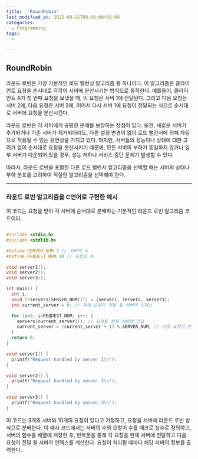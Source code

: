 ```yaml
---
title:  "RoundRobin"
last_modified_at: 2022-09-21T09:00:00+09:00
categories:
  - Programming
tags: 
  - 

---
```


## RoundRobin 

라운드 로빈은 가장 기본적인 로드 밸런싱 알고리즘 중 하나이다. 이 알고리즘은 클라이언트 요청을 순서대로 각각의 서버에 분산시키는 방식으로 동작한다. 예를들어, 클라이언트 A가 첫 번째 요청을 보냈을 때, 이 요청은 서버 1에 전달된다. 그리고 다음 요청은 서버 2에, 다음 요청은 서버 3에, 이어서 다시 서버 1에 요청이 전달되는 식으로 순서대로 서버에 요청을 분산시킨다.

라운드 로빈은 각 서버에게 공평한 분배를 보장하는 장점이 있다. 또한, 새로운 서버가 추가되거나 기존 서버가 제거되더라도, 다른 설정 변경이 없이 로드 밸런서에 의해 자동으로 적용될 수 있는 유연성을 가지고 있다. 하지만, 서버들의 성능이나 상태에 대한 고려가 없이 순서대로 요청을 분산시키기 때문에, 모든 서버의 부하가 동일하지 않거나 일부 서버가 다운되어 있을 경우, 성능 저하나 서비스 중단 문제가 발생할 수 있다.

따라서, 라운드 로빈을 포함한 다른 로드 밸런서 알고리즘을 선택할 때는 서버의 상태나 부하 분포를 고려하여 적절한 알고리즘을 선택해야 한다.

---

### 라운드 로빈 알고리즘을 C언어로 구현한 예시

이 코드는 요청을 받아 각 서버에 순서대로 분배하는 기본적인 라운드 로빈 알고리즘 코드이다.

```c

#include <stdio.h>
#include <stdlib.h>

#define SERVER_NUM 3 // 서버의 수
#define REQUEST_NUM 10 // 요청의 수

void server1();
void server2();
void server3();

int main() {
  int i;
  void (*servers[SERVER_NUM])() = {server1, server2, server3};
  int current_server = 0; // 현재 요청이 전달 될 서버의 인덱스

  for (i=0; i<REQUEST_NUM; i++) {
    servers[current_server](); // 요청을 현재 서버에 전달
    current_server = (current_server + 1) % SERVER_NUM; // 다음 요청이 전달 될 서버의 인덱스 계산
  }
  return 0;
}

void server1() {
  printf("Request handled by server 1\n");
}

void server2() {
  printf("Request handled by server 2\n");
}

void server3() {
  printf("Request handled by server 3\n");
}

```

이 코드는 3개의 서버와 10개의 요청이 있다고 가정하고, 요청을 서버에 라운드 로빈 방식으로 분배한다. 이 예시 코드에서는 서버의 수와 요청이 수를 매크로 상수로 정의하고, 서버의 함수를 배열에 저장한 후, 반복문을 통해 각 요청을 현재 서버에 전달하고 다음 요청이 전달 될 서버의 인덱스를 계산한다. 요청이 처리될 때마다 해당 서버의 정보를 출력한다.
